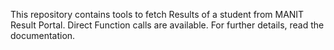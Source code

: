 This repository contains tools to fetch Results of a student from MANIT Result Portal.
Direct Function calls are available. For further details, read the documentation.